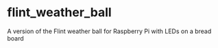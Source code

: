 # flint_weather_ball
A version of the Flint weather ball for Raspberry Pi with LEDs on a bread board
